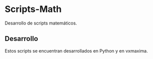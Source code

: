 # Scripts-Math
Desarrollo de scripts matemáticos.

## Desarrollo
Estos scripts se encuentran desarrollados en Python y en vxmaxima.